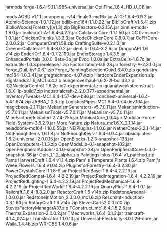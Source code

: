 jarmods
forge-1.6.4-9.11.1.965-universal.jar
OptiFine_1.6.4_HD_U_C8.jar

mods
AOBD v1.1.1.jar
appeng-rv14-finale3-mc16x.jar
ATG-1.6.4-0.9.3.jar
Atomic-Science-1.0.1.12.jar
bdlib-mc164-1.1.0.22.jar
BiblioCraft[v1.5.4].zip
BiblioWoods[Forestry][v1.3].zip
BigReactors-0.2.15A.jar
binnie-mods-1.8.0.jar
buildcraft-A-1.6.4-4.2.2.jar
Calclavia Core-1.1.1.50.jar
CCTransport-1.0.1.jar
ChickenChunks 1.3.3.3.jar
CodeChickenCore 0.9.0.7.jar
CoFHCore-2.0.0.2.jar
ComputerCraft1.58.zip
CraftingSuite-v0.2.1.3.jar
CreeperCollateral-1.6.4-3.0.2.jar
denLib-1.6.4-3.2.6.jar
DragonAPI 1.6 v14.zip
EnderIO-1.6.4-0.7.2.190.jar
EnderStorage 1.4.3.5.jar
EnhancedPortals_3.0.0_Beta-3b.jar
Evoc_1.0.0a.jar
ExtraCells-1.6.7c.jar
extrautils-1.0.3.prerelease.1.zip
Factorization-0.8.28.jar
forestry-A-2.3.1.0.jar
Forge_GuiLibv1.0.6.1.zip
Forge_PaintingSelectionGuiv1.6.4.0.zip
gendustry-mc164-1.0.3.41.jar
gregtechmod-4.07w.zip
HardcoreEnderExpansion.zip
Highlands2.1.6_MC1.6.4.zip
hungeroverhaul-1.6.X-2l-build3.zip
IC2NuclearControl-1.6.2e-ic2-experimental.zip
iguanatweakstconstruct-1.6.X-1p-build7.zip
industrialcraft-2_2.0.377-experimental.jar
InventoryTweaks-MC1.6.4-1.57-dev-b86.jar
ironchest-universal-1.6.4-5.4.1.674.zip
JABBA_1.0.3.zip
LogisticsPipes-MC1.6.4-0.7.4.dev.104.jar
magicbees-2.1.11.jar
MekanismGenerators-v5.7.0.11.jar
MekanismInduction-v5.7.0.11.jar
MekanismTools-v5.7.0.11.jar
Mekanism-v5.7.0.11.jar
MineFactoryReloaded-2.7.4-255.jar
MobiusCore_1.0.4.jar
Modular-Force-Field-System-3.6.2.9.jar
More Nature.zip
Natura_mc1.6.X_2.1.14.jar
neiaddons-mc164-1.10.0.55.jar
NEIPlugins-1.1.0.6.jar
NetherOres-2.2.1-14.jar
NotEnoughItems 1.6.1.8.jar
NotEnoughKeys-1.6.4-0.0.4.jar
obsidiplates-1.6.2-universal-2.0.0.15.jar
OpenBlocks-1.2.3-snapshot-138.jar
OpenComputers-1.1.3.zip
OpenModsLib-0.1-snapshot-102.jar
OpenPeripheralAddons-0.1.0-snapshot-38.jar
OpenPeripheralCore-0.3.0-snapshot-36.jar
Opis_1.1.2_alpha.zip
Paintings-plus-1.6.4-v1_patched.zip
Pams HarvestCraft 1.6.4 v1.1.4.zip
Pam''s Temperate Plants 1.6.4.zip
Pam''s Weee Flowers 1.6.4 v1.04.zip
PluginsforForestry-1.6.4-3.2.30.jar
PowerCrystalsCore-1.1.8-9.jar
ProjectRedBase-1.6.4-4.2.2.19.jar
ProjectRedCompat-1.6.4-4.2.2.19.jar
ProjectRedIntegration-1.6.4-4.2.2.19.jar
ProjectRedLighting-1.6.4-4.2.2.19.jar
ProjectRedMechanical-1.6.4-4.2.2.19.jar
ProjectRedWorld-1.6.4-4.2.2.19.jar
QuarryPlus-1.6.4-1.0.1.jar
Railcraft_1.6.4-8.3.2.0.jar
ReactorCraft 1.6 v14b.zip
RedstoneArsenal-1.0.0.0.jar
RedstoneInMotion_2.3.0.0_mc1.6.zip
Resonant-Induction-0.3.1.60.jar
RotaryCraft 1.6 v14b.zip
StevesCarts2.0.0.b10.zip
StevesFactoryManagerA37.zip
TConstruct_mc1.6.4_1.5.2.6.jar
ThermalExpansion-3.0.0.2.jar
TMechworks_1.6.4_0.1.2.jar
traincraft-4.1.4_024.jar
Translocator 1.1.0.13.jar
Universal-Electricity-3.0.1.26-core.jar
Waila_1.4.4b.zip
WR-CBE 1.4.0.6.jar
